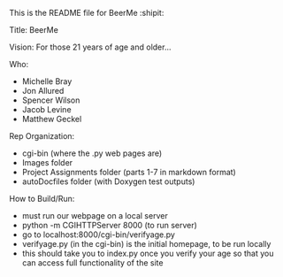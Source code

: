 This is the README file for BeerMe :shipit:

Title: BeerMe

Vision: For those 21 years of age and older...

Who:
- Michelle Bray
- Jon Allured
- Spencer Wilson
- Jacob Levine
- Matthew Geckel

Rep Organization:
- cgi-bin (where the .py web pages are)
- Images folder
- Project Assignments folder (parts 1-7 in markdown format)
- autoDocfiles folder (with Doxygen test outputs)

How to Build/Run:
- must run our webpage on a local server
- python -m CGIHTTPServer 8000 (to run server)
- go to localhost:8000/cgi-bin/verifyage.py 
- verifyage.py (in the cgi-bin) is the initial homepage, to be run locally
- this should take you to index.py once you verify your age so that you can access full functionality of the site


